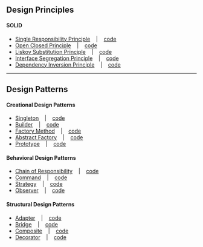 ## Design Principles

#### SOLID

- [Single Responsibility Principle](notes/single-responsibility-principle.md)&nbsp;&nbsp;&nbsp;&nbsp;|&nbsp;&nbsp;&nbsp;&nbsp;[code](src/main/java/com/codecafe/designprinciples/srp)
- [Open Closed Principle](notes/open-closed-principle.md)&nbsp;&nbsp;&nbsp;&nbsp;|&nbsp;&nbsp;&nbsp;&nbsp;[code](src/main/java/com/codecafe/designprinciples/ocp)
- [Liskov Substitution Principle](notes/liskov-substitution-principle.md)&nbsp;&nbsp;&nbsp;&nbsp;|&nbsp;&nbsp;&nbsp;&nbsp;[code](src/main/java/com/codecafe/designprinciples/lsp)
- [Interface Segregation Principle](notes/ISP.pdf)&nbsp;&nbsp;&nbsp;&nbsp;|&nbsp;&nbsp;&nbsp;&nbsp;[code](src/main/java/com/codecafe/designprinciples/isp)
- [Dependency Inversion Principle](notes/DIP.pdf)&nbsp;&nbsp;&nbsp;&nbsp;|&nbsp;&nbsp;&nbsp;&nbsp;[code](src/main/java/com/codecafe/designprinciples/dip)

---

## Design Patterns

#### Creational Design Patterns

- [Singleton]()&nbsp;&nbsp;&nbsp;&nbsp;|&nbsp;&nbsp;&nbsp;&nbsp;[code](src/main/java/com/codecafe/designpatterns/creational/singleton)
- [Builder]()&nbsp;&nbsp;&nbsp;&nbsp;|&nbsp;&nbsp;&nbsp;&nbsp;[code](src/main/java/com/codecafe/designpatterns/creational/builder)
- [Factory Method]()&nbsp;&nbsp;&nbsp;&nbsp;|&nbsp;&nbsp;&nbsp;&nbsp;[code](src/main/java/com/codecafe/designpatterns/creational/factorymethod)
- [Abstract Factory]()&nbsp;&nbsp;&nbsp;&nbsp;|&nbsp;&nbsp;&nbsp;&nbsp;[code](src/main/java/com/codecafe/designpatterns/creational/abstractfactory)
- [Prototype]()&nbsp;&nbsp;&nbsp;&nbsp;|&nbsp;&nbsp;&nbsp;&nbsp;[code](src/main/java/com/codecafe/designpatterns/creational/prototype)

#### Behavioral Design Patterns

- [Chain of Responsibility](notes/chain-of-responsibility.md)&nbsp;&nbsp;&nbsp;&nbsp;|&nbsp;&nbsp;&nbsp;&nbsp;[code](src/main/java/com/codecafe/designpatterns/behavioral/chainofresponsibility)
- [Command](notes/command-pattern.md)&nbsp;&nbsp;&nbsp;&nbsp;|&nbsp;&nbsp;&nbsp;&nbsp;[code](src/main/java/com/codecafe/designpatterns/behavioral/command)
- [Strategy]()&nbsp;&nbsp;&nbsp;&nbsp;|&nbsp;&nbsp;&nbsp;&nbsp;[code](src/main/java/com/codecafe/designpatterns/behavioral/strategy)
- [Observer]()&nbsp;&nbsp;&nbsp;&nbsp;|&nbsp;&nbsp;&nbsp;&nbsp;[code](src/main/java/com/codecafe/designpatterns/behavioral/observer)

#### Structural Design Patterns

- [Adapter]()&nbsp;&nbsp;&nbsp;&nbsp;|&nbsp;&nbsp;&nbsp;&nbsp;[code](src/main/java/com/codecafe/designpatterns/structural/adapter)
- [Bridge]()&nbsp;&nbsp;&nbsp;&nbsp;|&nbsp;&nbsp;&nbsp;&nbsp;[code](src/main/java/com/codecafe/designpatterns/structural/bridge)
- [Composite]()&nbsp;&nbsp;&nbsp;&nbsp;|&nbsp;&nbsp;&nbsp;&nbsp;[code](src/main/java/com/codecafe/designpatterns/structural/composite)
- [Decorator]()&nbsp;&nbsp;&nbsp;&nbsp;|&nbsp;&nbsp;&nbsp;&nbsp;[code](src/main/java/com/codecafe/designpatterns/structural/decorator)
